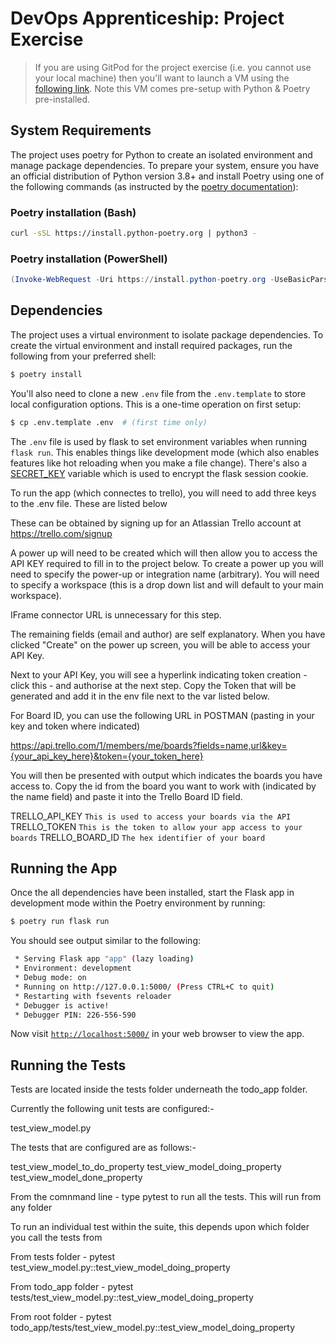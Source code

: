 # DevOps Apprenticeship: Project Exercise

> If you are using GitPod for the project exercise (i.e. you cannot use your local machine) then you'll want to launch a VM using the [following link](https://gitpod.io/#https://github.com/CorndelWithSoftwire/DevOps-Course-Starter). Note this VM comes pre-setup with Python & Poetry pre-installed.

## System Requirements

The project uses poetry for Python to create an isolated environment and manage package dependencies. To prepare your system, ensure you have an official distribution of Python version 3.8+ and install Poetry using one of the following commands (as instructed by the [poetry documentation](https://python-poetry.org/docs/#system-requirements)):

### Poetry installation (Bash)

```bash
curl -sSL https://install.python-poetry.org | python3 -
```

### Poetry installation (PowerShell)

```powershell
(Invoke-WebRequest -Uri https://install.python-poetry.org -UseBasicParsing).Content | py -
```

## Dependencies

The project uses a virtual environment to isolate package dependencies. To create the virtual environment and install required packages, run the following from your preferred shell:

```bash
$ poetry install
```

You'll also need to clone a new `.env` file from the `.env.template` to store local configuration options. This is a one-time operation on first setup:

```bash
$ cp .env.template .env  # (first time only)
```

The `.env` file is used by flask to set environment variables when running `flask run`. This enables things like development mode (which also enables features like hot reloading when you make a file change). There's also a [SECRET_KEY](https://flask.palletsprojects.com/en/1.1.x/config/#SECRET_KEY) variable which is used to encrypt the flask session cookie.

To run the app (which connectes to trello), you will need to add three keys to the .env file. These are listed below

These can be obtained by signing up for an Atlassian Trello account at https://trello.com/signup

A power up will need to be created which will then allow you to access the API KEY required to fill in to the project below. To create a power up you will need to specify the power-up or integration name (arbitrary). You will need to specify a workspace (this is a drop down list and will default to your main workspace).

IFrame connector URL is unnecessary for this step. 

The remaining fields (email and author) are self explanatory. When you have clicked "Create" on the power up screen, you will be able to access your API Key. 

Next to your API Key, you will see a hyperlink indicating token creation - click this - and authorise at the next step. Copy the Token that will be generated and add it in the env file next to the var listed below.

For Board ID, you can use the following URL in POSTMAN (pasting in your key and token where indicated)

https://api.trello.com/1/members/me/boards?fields=name,url&key={your_api_key_here}&token={your_token_here}

You will then be presented with output which indicates the boards you have access to. Copy the id from the board you want to work with (indicated by the name field) and paste it into the Trello Board ID field.

TRELLO_API_KEY      `This is used to access your boards via the API`
TRELLO_TOKEN        `This is the token to allow your app access to your boards`
TRELLO_BOARD_ID     `The hex identifier of your board`

## Running the App

Once the all dependencies have been installed, start the Flask app in development mode within the Poetry environment by running:
```bash
$ poetry run flask run
```

You should see output similar to the following:
```bash
 * Serving Flask app "app" (lazy loading)
 * Environment: development
 * Debug mode: on
 * Running on http://127.0.0.1:5000/ (Press CTRL+C to quit)
 * Restarting with fsevents reloader
 * Debugger is active!
 * Debugger PIN: 226-556-590
```
Now visit [`http://localhost:5000/`](http://localhost:5000/) in your web browser to view the app.


## Running the Tests

Tests are located inside the tests folder underneath the todo_app folder. 

Currently the following unit tests are configured:-

test_view_model.py


The tests that are configured are as follows:-

test_view_model_to_do_property
test_view_model_doing_property
test_view_model_done_property


From the comnmand line - type pytest to run all the tests. This will run from any folder

To run an individual test within the suite, this depends upon which folder you call the tests from

From tests folder - pytest test_view_model.py::test_view_model_doing_property

From todo_app folder - pytest tests/test_view_model.py::test_view_model_doing_property

From root folder - pytest todo_app/tests/test_view_model.py::test_view_model_doing_property





